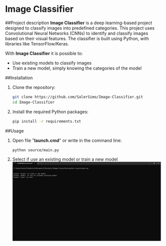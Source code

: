# **Image Classifier**

##Project description
**Image Classifier** is a deep learning-based project designed to classify images into predefined categories. This project uses Convolutional Neural Networks (CNNs) to identify and classify images based on their visual features. The classifier is built using Python, with libraries like TensorFlow/Keras.

With **Image Classifier** it is possible to:
- Use existing models to classify images
- Train a new model, simply knowing the categories of the model 

##Installation
1. Clone the repository:
    ```bash
    git clone https://github.com/SalerSimo/Image-Classifier.git
    cd Image-Classifier
2. Install the required Python packages:
    ```bash
    pip install -r requirements.txt
##Usage
1. Open file "**launch.cmd**" or write in the command line:
    ```bash
    python source/main.py
2. Select if use an existing model or train a new model
    ![ciao](./readmeImages/Screenshot%202024-10-16%20170710.png)
